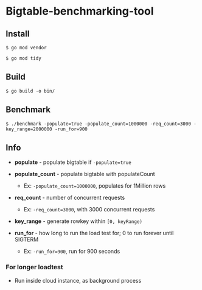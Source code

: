 # Bigtable-benchmarking-tool

## Install
  `$ go mod vendor`

  `$ go mod tidy`
 
## Build
  `$ go build -o bin/`
  
## Benchmark
  `$ ./benchmark -populate=true -populate_count=1000000 -req_count=3000 -key_range=2000000 -run_for=900`
    
## Info
* __populate__ - populate bigtable if `-populate=true`

*	__populate_count__ - populate bigtable with populateCount 
    * Ex: `-populate_count=1000000`, populates for 1Million rows
   
* __req_count__ - number of concurrent requests 
  * Ex: `-req_count=3000`, with 3000 concurrent requests
  
* __key_range__ - generate rowkey within `[0, keyRange)`

*	__run_for__ - how long to run the load test for; 0 to run forever until SIGTERM
    * Ex: `-run_for=900`, run for 900 seconds

### For longer loadtest
* Run inside cloud instance, as background process

